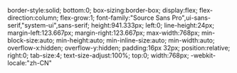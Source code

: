 border-style:solid;
bottom:0;
box-sizing:border-box;
display:flex;
flex-direction:column;
flex-grow:1;
font-family:"Source Sans Pro",ui-sans-serif,"system-ui",sans-serif;
height:941.333px;
left:0;
line-height:24px;
margin-left:123.667px;
margin-right:123.667px;
max-width:768px;
min-block-size:auto;
min-height:auto;
min-inline-size:auto;
min-width:auto;
overflow-x:hidden;
overflow-y:hidden;
padding:16px 32px;
position:relative;
right:0;
tab-size:4;
text-size-adjust:100%;
top:0;
width:768px;
-webkit-locale:"zh-CN"